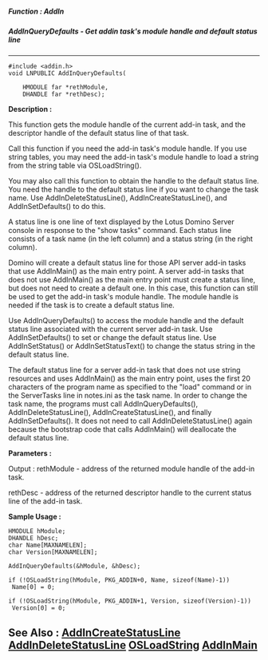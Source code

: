 ##### Function : AddIn
##### AddInQueryDefaults - Get addin task's module handle and default status line
---
```
#include <addin.h>
void LNPUBLIC AddInQueryDefaults(

	HMODULE far *rethModule,
	DHANDLE far *rethDesc);
```
**Description :**

This function gets the module handle of the current add-in task, and the 
descriptor handle of the default status line of that task.

Call this function if you need the add-in task's module handle. If you use 
string tables, you may need the add-in task's module handle to load a string 
from the string table via OSLoadString().  

You may also call this function to obtain the handle to the default status 
line. You need the handle to the default status line if you want to change the 
task name.  Use AddInDeleteStatusLine(), AddInCreateStatusLine(), and 
AddInSetDefaults() to do this.

A status line is one line of text displayed by the Lotus Domino Server console 
in response to the "show tasks" command.  Each status line consists of a task 
name (in the left column) and a status string (in the right column). 

Domino will create a default status line for those API server add-in tasks that 
use AddInMain() as the main entry point.  A server add-in tasks that does not 
use AddInMain() as the main entry point must create a status line, but does not 
need to create a default one.  In this case, this function can still be used to 
get the add-in task's module handle.  The module handle is needed if the task 
is to create a default status line.

Use AddInQueryDefaults() to access the module handle and the default status 
line associated with the current server add-in task.  Use AddInSetDefaults() to 
set or change the default status line.  Use AddInSetStatus() or 
AddInSetStatusText() to change the status string in the default status line.

The default status line for a server add-in task that does not use string 
resources and uses AddInMain() as the main entry point, uses the first 20 
characters of the program name as specified to the "load" command or in the 
ServerTasks line in notes.ini as the task name.  In order to change the task 
name, the programs must call AddInQueryDefaults(), AddInDeleteStatusLine(), 
AddInCreateStatusLine(), and finally AddInSetDefaults().  It does not need to 
call AddInDeleteStatusLine() again because the bootstrap code that calls 
AddInMain() will deallocate the default status line.


**Parameters :**

Output :
rethModule  -  address of the returned module handle of the add-in task.

rethDesc  -  address of the returned descriptor handle to the current status line of the add-in task.


**Sample Usage :**
```
HMODULE hModule;
DHANDLE hDesc;
char Name[MAXNAMELEN];
char Version[MAXNAMELEN];

AddInQueryDefaults(&hModule, &hDesc);

if (!OSLoadString(hModule, PKG_ADDIN+0, Name, sizeof(Name)-1))
 Name[0] = 0;

if (!OSLoadString(hModule, PKG_ADDIN+1, Version, sizeof(Version)-1))
 Version[0] = 0;
```
**See Also :**
[AddInCreateStatusLine](/domino-c-api-docs/reference/Func/AddInCreateStatusLine)
[AddInDeleteStatusLine](/domino-c-api-docs/reference/Func/AddInDeleteStatusLine)
[OSLoadString](/domino-c-api-docs/reference/Func/OSLoadString)
[AddInMain](/domino-c-api-docs/reference/Func/AddInMain)
---
